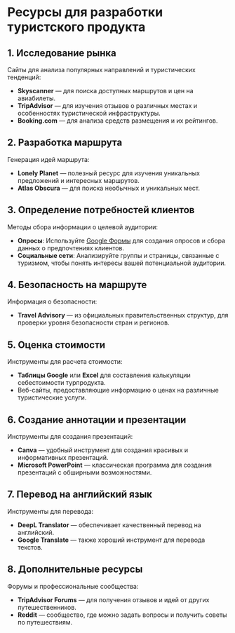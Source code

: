 # Ресурсы для разработки туристского продукта

## 1. Исследование рынка
Сайты для анализа популярных направлений и туристических тенденций:
- **Skyscanner** — для поиска доступных маршрутов и цен на авиабилеты.
- **TripAdvisor** — для изучения отзывов о различных местах и особенностях туристической инфраструктуры.
- **Booking.com** — для анализа средств размещения и их рейтингов.

## 2. Разработка маршрута
Генерация идей маршрута:
- **Lonely Planet** — полезный ресурс для изучения уникальных предложений и интересных маршрутов.
- **Atlas Obscura** — для поиска необычных и уникальных мест.

## 3. Определение потребностей клиентов
Методы сбора информации о целевой аудитории:
- **Опросы**: Используйте [Google Формы](https://www.google.com/forms/about/) для создания опросов и сбора данных о предпочтениях клиентов.
- **Социальные сети**: Анализируйте группы и страницы, связанные с туризмом, чтобы понять интересы вашей потенциальной аудитории.

## 4. Безопасность на маршруте
Информация о безопасности:
- **Travel Advisory** — из официальных правительственных структур, для проверки уровня безопасности стран и регионов.

## 5. Оценка стоимости
Инструменты для расчета стоимости:
- **Таблицы Google** или **Excel** для составления калькуляции себестоимости турпродукта.
- Веб-сайты, предоставляющие информацию о ценах на различные туристические услуги.

## 6. Создание аннотации и презентации
Инструменты для создания презентаций:
- **Canva** — удобный инструмент для создания красивых и информативных презентаций.
- **Microsoft PowerPoint** — классическая программа для создания презентаций с обширными возможностями.

## 7. Перевод на английский язык
Инструменты для перевода:
- **DeepL Translator** — обеспечивает качественный перевод на английский.
- **Google Translate** — также хороший инструмент для перевода текстов.

## 8. Дополнительные ресурсы
Форумы и профессиональные сообщества:
- **TripAdvisor Forums** — для получения отзывов и идей от других путешественников.
- **Reddit** — сообщество, где можно задать вопросы и получить советы по путешествиям.
